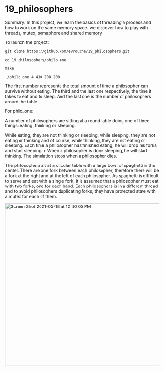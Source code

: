 
# 19_philosophers

Summary: In this project, we learn the basics of threading a process and how to
work on the same memory space. we discover how to play with threads, mutex, semaphore and shared memory.

To launch the project:

```git clone https://github.com/evrouche/19_philosophers.git```

```cd 19_philosophers/philo_one ```

```make```

```./philo_one 4 410 200 200```

The first number represente the total amount of time a philosopher can survive without eating. The third and the last one respectively, the time it takes to eat and to sleep. And the last one is the number of philosophers arourd the table.

For philo_one:

A number of philosophers are sitting at a round table doing one of three things:
eating, thinking or sleeping. 

While eating, they are not thinking or sleeping, while sleeping, they are not eating
or thinking and of course, while thinking, they are not eating or sleeping. Each time a philosopher has finished eating, he will drop his forks and start sleeping. • When a philosopher is done sleeping, he will start thinking. The simulation stops when a philosopher dies.


The philosophers sit at a circular table with a large bowl of spaghetti in the center. There are one fork between each philosopher, therefore there will be a fork at the right and
at the left of each philosopher. As spaghetti is difficult to serve and eat with a single fork, it is assumed that a
philosopher must eat with two forks, one for each hand. Each philosophers is in a different thread and to avoid philosophers duplicating forks, they have protected state with a
mutex for each of them.

<img width="533" alt="Screen Shot 2021-05-18 at 12 46 05 PM" src="https://user-images.githubusercontent.com/53702572/118638359-0e422680-b7d7-11eb-8ffd-85cf884b5e4c.png">
